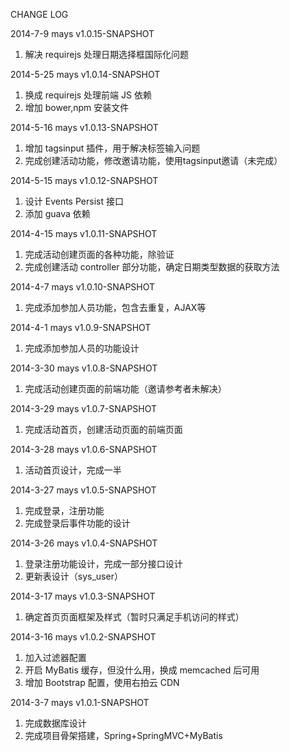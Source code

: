 CHANGE LOG

2014-7-9 mays v1.0.15-SNAPSHOT
1. 解决 requirejs 处理日期选择框国际化问题

2014-5-25 mays v1.0.14-SNAPSHOT
1. 换成 requirejs 处理前端 JS 依赖
2. 增加 bower,npm 安装文件

2014-5-16 mays v1.0.13-SNAPSHOT
1. 增加 tagsinput 插件，用于解决标签输入问题
2. 完成创建活动功能，修改邀请功能，使用tagsinput邀请（未完成）

2014-5-15 mays v1.0.12-SNAPSHOT
1. 设计 Events Persist 接口
2. 添加 guava 依赖

2014-4-15 mays v1.0.11-SNAPSHOT
1. 完成活动创建页面的各种功能，除验证
2. 完成创建活动 controller 部分功能，确定日期类型数据的获取方法

2014-4-7 mays v1.0.10-SNAPSHOT
1. 完成添加参加人员功能，包含去重复，AJAX等

2014-4-1 mays v1.0.9-SNAPSHOT
1. 完成添加参加人员的功能设计

2014-3-30 mays v1.0.8-SNAPSHOT
1. 完成活动创建页面的前端功能（邀请参考者未解决）

2014-3-29 mays v1.0.7-SNAPSHOT
1. 完成活动首页，创建活动页面的前端页面

2014-3-28 mays v1.0.6-SNAPSHOT
1. 活动首页设计，完成一半

2014-3-27 mays v1.0.5-SNAPSHOT
1. 完成登录，注册功能
2. 完成登录后事件功能的设计

2014-3-26 mays v1.0.4-SNAPSHOT
1. 登录注册功能设计，完成一部分接口设计
2. 更新表设计（sys_user）

2014-3-17 mays v1.0.3-SNAPSHOT
1. 确定首页页面框架及样式（暂时只满足手机访问的样式）

2014-3-16 mays v1.0.2-SNAPSHOT
1. 加入过滤器配置
2. 开启 MyBatis 缓存，但没什么用，换成 memcached 后可用
3. 增加 Bootstrap 配置，使用右拍云 CDN

2014-3-7 mays v1.0.1-SNAPSHOT
1. 完成数据库设计
2. 完成项目骨架搭建，Spring+SpringMVC+MyBatis